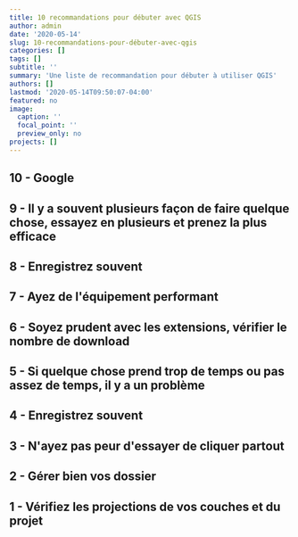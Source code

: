 ```yaml
---
title: 10 recommandations pour débuter avec QGIS
author: admin
date: '2020-05-14'
slug: 10-recommandations-pour-débuter-avec-qgis
categories: []
tags: []
subtitle: ''
summary: 'Une liste de recommandation pour débuter à utiliser QGIS'
authors: []
lastmod: '2020-05-14T09:50:07-04:00'
featured: no
image:
  caption: ''
  focal_point: ''
  preview_only: no
projects: []
---
```


## 10 - Google

## 9 - Il y a souvent plusieurs façon de faire quelque chose, essayez en plusieurs et prenez la plus efficace

## 8 - Enregistrez souvent
 
## 7 - Ayez de l'équipement performant

## 6 - Soyez prudent avec les extensions, vérifier le nombre de download

## 5 - Si quelque chose prend trop de temps ou pas assez de temps, il y a un problème

## 4 - Enregistrez souvent

## 3 - N'ayez pas peur d'essayer de cliquer partout

## 2 - Gérer bien vos dossier

## 1 - Vérifiez les projections de vos couches et du projet